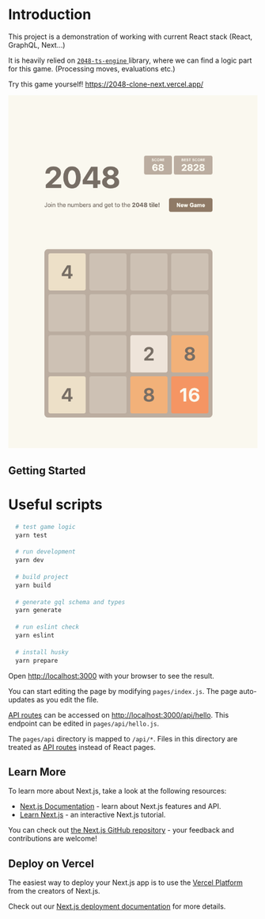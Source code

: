 # Introduction
This project is a demonstration of working with current React stack (React, GraphQL, Next...)

It is heavily relied on [`2048-ts-engine` ](https://www.npmjs.com/package/2048-ts-engine) library, where we can find a logic part for this game. (Processing moves, evaluations etc.)

Try this game yourself! https://2048-clone-next.vercel.app/

![Screenshot](screenshot.png)

## Getting Started

# Useful scripts

```bash
  # test game logic
  yarn test

  # run development
  yarn dev

  # build project
  yarn build

  # generate gql schema and types
  yarn generate

  # run eslint check
  yarn eslint

  # install husky
  yarn prepare
```

Open [http://localhost:3000](http://localhost:3000) with your browser to see the result.

You can start editing the page by modifying `pages/index.js`. The page auto-updates as you edit the file.

[API routes](https://nextjs.org/docs/api-routes/introduction) can be accessed on [http://localhost:3000/api/hello](http://localhost:3000/api/hello). This endpoint can be edited in `pages/api/hello.js`.

The `pages/api` directory is mapped to `/api/*`. Files in this directory are treated as [API routes](https://nextjs.org/docs/api-routes/introduction) instead of React pages.

## Learn More

To learn more about Next.js, take a look at the following resources:

- [Next.js Documentation](https://nextjs.org/docs) - learn about Next.js features and API.
- [Learn Next.js](https://nextjs.org/learn) - an interactive Next.js tutorial.

You can check out [the Next.js GitHub repository](https://github.com/vercel/next.js/) - your feedback and contributions are welcome!

## Deploy on Vercel

The easiest way to deploy your Next.js app is to use the [Vercel Platform](https://vercel.com/new?utm_medium=default-template&filter=next.js&utm_source=create-next-app&utm_campaign=create-next-app-readme) from the creators of Next.js.

Check out our [Next.js deployment documentation](https://nextjs.org/docs/deployment) for more details.
